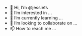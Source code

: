 - 👋 Hi, I’m @jessiets
- 👀 I’m interested in ...
- 🌱 I’m currently learning ...
- 💞️ I’m looking to collaborate on ...
- 📫 How to reach me ...

<!---
jessiets/jessiets is a ✨ special ✨ repository because its `README.md` (this file) appears on your GitHub profile.
You can click the Preview link to take a look at your changes.
--->
